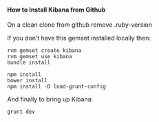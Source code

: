 
#### How to Install Kibana from Github


On a clean clone from github remove .ruby-version

If you don’t have this gemset installed locally then:

```
rvm gemset create kibana
rvm gemset use kibana
bundle install
```

```
npm install
bower install
npm install -D load-grunt-config
```

And finally to bring up Kibana:

```
grunt dev
```
